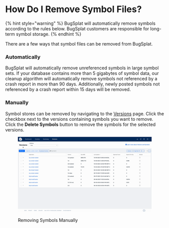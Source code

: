 # How Do I Remove Symbol Files?

{% hint style="warning" %}
BugSplat will automatically remove symbols according to the rules below. BugSplat customers are responsible for long-term symbol storage.
{% endhint %}

There are a few ways that symbol files can be removed from BugSplat.

### Automatically

BugSplat will automatically remove unreferenced symbols in large symbol sets. If your database contains more than 5 gigabytes of symbol data, our cleanup algorithm will automatically remove symbols not referenced by a crash report in more than 90 days. Additionally, newly posted symbols not referenced by a crash report within 15 days will be removed.

### Manually

Symbol stores can be removed by navigating to the [Versions](https://app.bugsplat.com/v2/versions) page. Click the checkbox next to the versions containing symbols you want to remove. Click the **Delete Symbols** button to remove the symbols for the selected versions.

<figure><img src="../../.gitbook/assets/output (1) (1).gif" alt=""><figcaption><p>Removing Symbols Manually</p></figcaption></figure>
